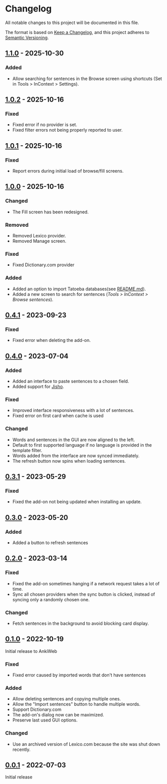 # Changelog

All notable changes to this project will be documented in this file.

The format is based on [Keep a Changelog](https://keepachangelog.com/en/1.0.0/),
and this project adheres to [Semantic Versioning](https://semver.org/spec/v2.0.0.html).

## [1.1.0] - 2025-10-30

### Added

- Allow searching for sentences in the Browse screen using shortcuts (Set in Tools > InContext > Settings).

## [1.0.2] - 2025-10-16

### Fixed

- Fixed error if no provider is set.
- Fixed filter errors not being properly reported to user.

## [1.0.1] - 2025-10-16

### Fixed

- Report errors during initial load of browse/fill screens.

## [1.0.0] - 2025-10-16

### Changed

- The Fill screen has been redesigned.

### Removed

- Removed Lexico provider.
- Removed Manage screen.

### Fixed

- Fixed Dictionary.com provider

### Added

- Added an option to import Tatoeba databases(see [README.md](./README.md)).
- Added a new screen to search for sentences (_Tools > InContext > Browse sentences_).

## [0.4.1] - 2023-09-23

### Fixed

- Fixed error when deleting the add-on.

## [0.4.0] - 2023-07-04

### Added

- Added an interface to paste sentences to a chosen field.
- Added support for [Jisho](https://jisho.org/).

### Fixed

- Improved interface responsiveness with a lot of sentences.
- Fixed error on first card when cache is used

### Changed

- Words and sentences in the GUI are now aligned to the left.
- Default to first supported language if no language is provided in the template filter.
- Words added from the interface are now synced immediately.
- The refresh button now spins when loading sentences.

## [0.3.1] - 2023-05-29

### Fixed

- Fixed the add-on not being updated when installing an update.

## [0.3.0] - 2023-05-20

### Added

- Added a button to refresh sentences

## [0.2.0] - 2023-03-14

### Fixed

- Fixed the add-on sometimes hanging if a network request takes a lot of time.
- Sync all chosen providers when the sync button is clicked, instead of syncing only a randomly chosen one.

### Changed

- Fetch sentences in the background to avoid blocking card display.

## [0.1.0] - 2022-10-19

Initial release to AnkiWeb

### Fixed

- Fixed error caused by imported words that don't have sentences

### Added

- Allow deleting sentences and copying multiple ones.
- Allow the "Import sentences" button to handle multiple words.
- Support Dictionary.com
- The add-on's dialog now can be maximized.
- Preserve last used GUI options.

### Changed

- Use an archived version of Lexico.com because the site was shut down recently.

## [0.0.1] - 2022-07-03

Initial release

[1.1.0]: https://github.com/abdnh/anki-incontext/compare/1.0.2...1.1.0
[1.0.2]: https://github.com/abdnh/anki-incontext/compare/1.0.1...1.0.2
[1.0.1]: https://github.com/abdnh/anki-incontext/compare/1.0.0...1.0.1
[1.0.0]: https://github.com/abdnh/anki-incontext/compare/0.4.1...1.0.0
[0.4.1]: https://github.com/abdnh/anki-incontext/compare/0.4.0...0.4.1
[0.4.0]: https://github.com/abdnh/anki-incontext/compare/0.3.1...0.4.0
[0.3.1]: https://github.com/abdnh/anki-incontext/compare/0.3.0...0.3.1
[0.3.0]: https://github.com/abdnh/anki-incontext/compare/0.2.0...0.3.0
[0.2.0]: https://github.com/abdnh/anki-incontext/compare/0.1.0...0.2.0
[0.1.0]: https://github.com/abdnh/anki-incontext/compare/0.0.1...0.1.0
[0.0.1]: https://github.com/abdnh/anki-incontext/commits/0.0.1

